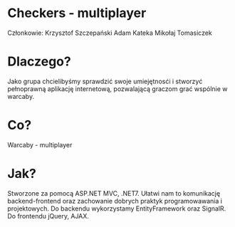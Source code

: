 # Checkers - multiplayer
Członkowie:
Krzysztof Szczepański
Adam Kateka
Mikołaj Tomasiczek

# Dlaczego?
Jako grupa chcielibyśmy sprawdzić swoje umiejętnosći i stworzyć pełnoprawną aplikację internetową, pozwalającą graczom grać wspólnie w warcaby.

# Co?
Warcaby - multiplayer

# Jak?
Stworzone za pomocą ASP.NET MVC, .NET7. Ułatwi nam to komunikację backend-frontend oraz zachowanie dobrych praktyk programowawania i projektowych. Do backendu wykorzystamy EntityFramework oraz SignalR. Do frontendu jQuery, AJAX.
